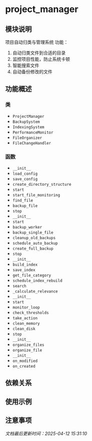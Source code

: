# project_manager

## 模块说明
项目自动归类与管理系统
功能：
1. 自动归类文件到合适的目录
2. 监控项目性能，防止系统卡顿
3. 智能搜索文件
4. 自动备份修改的文件

## 功能概述

### 类

- `ProjectManager`
- `BackupSystem`
- `IndexingSystem`
- `PerformanceMonitor`
- `FileOrganizer`
- `FileChangeHandler`

### 函数

- `__init__`
- `load_config`
- `save_config`
- `create_directory_structure`
- `start`
- `start_file_monitoring`
- `find_file`
- `backup_file`
- `stop`
- `__init__`
- `start`
- `backup_worker`
- `backup_single_file`
- `cleanup_old_backups`
- `schedule_auto_backup`
- `create_full_backup`
- `stop`
- `__init__`
- `build_index`
- `save_index`
- `get_file_category`
- `schedule_index_rebuild`
- `search`
- `_calculate_relevance`
- `__init__`
- `start`
- `monitor_loop`
- `check_thresholds`
- `take_action`
- `clean_memory`
- `clean_disk`
- `stop`
- `__init__`
- `organize_files`
- `organize_file`
- `__init__`
- `on_modified`
- `on_created`

## 依赖关系

## 使用示例

## 注意事项

*文档最后更新时间：2025-04-12 15:31:10*